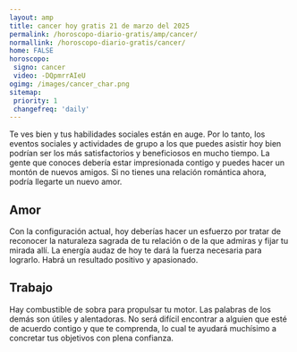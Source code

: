 ```yaml
---
layout: amp
title: cancer hoy gratis 21 de marzo del 2025 
permalink: /horoscopo-diario-gratis/amp/cancer/
normallink: /horoscopo-diario-gratis/cancer/
home: FALSE
horoscopo:
 signo: cancer
 video: -DQpmrrAIeU
ogimg: /images/cancer_char.png
sitemap:
 priority: 1
 changefreq: 'daily'
---
```



Te ves bien y tus habilidades sociales están en auge. Por lo tanto, los eventos sociales y actividades de grupo a los que puedes asistir hoy bien podrían ser los más satisfactorios y beneficiosos en mucho tiempo. La gente que conoces debería estar impresionada contigo y puedes hacer un montón de nuevos amigos. Si no tienes una relación romántica ahora, podría llegarte un nuevo amor.

## Amor

Con la configuración actual, hoy deberías hacer un esfuerzo por tratar de reconocer la naturaleza sagrada de tu relación o de la que admiras y fijar tu mirada allí. La energía audaz de hoy te dará la fuerza necesaria para lograrlo. Habrá un resultado positivo y apasionado.

## Trabajo

Hay combustible de sobra para propulsar tu motor. Las palabras de los demás son útiles y alentadoras. No será difícil encontrar a alguien que esté de acuerdo contigo y que te comprenda, lo cual te ayudará muchísimo a concretar tus objetivos con plena confianza.